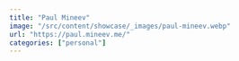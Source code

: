 ```yaml
---
title: "Paul Mineev"
image: "/src/content/showcase/_images/paul-mineev.webp"
url: "https://paul.mineev.me/"
categories: ["personal"]
---
```

